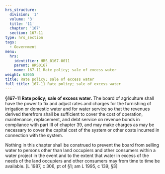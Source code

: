 ```yaml
---
hrs_structure:
  division: '1'
  volume: '3'
  title: '11'
  chapter: '167'
  section: 167-11
type: hrs_section
tags:
  - Government
menu:
  hrs:
    identifier: HRS_0167-0011
    parent: HRS0167
    name: 167-11 Rate policy; sale of excess water
weight: 63055
title: Rate policy; sale of excess water
full_title: 167-11 Rate policy; sale of excess water
---
```

**§167-11 Rate policy; sale of excess water.** The board of agriculture shall have the power to fix and adjust rates and charges for the furnishing of irrigation or domestic water and for water service so that the revenues derived therefrom shall be sufficient to cover the cost of operation, maintenance, replacement, and debt service on revenue bonds in compliance with part III of chapter 39, and may make charges as may be necessary to cover the capital cost of the system or other costs incurred in connection with the system.

Nothing in this chapter shall be construed to prevent the board from selling water to persons other than land occupiers and other consumers within a water project in the event and to the extent that water in excess of the needs of the land occupiers and other consumers may from time to time be available. [L 1987, c 306, pt of §1; am L 1995, c 139, §3]